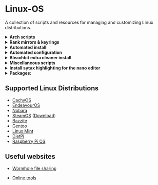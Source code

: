 # Linux-OS

A collection of scripts and resources for managing and customizing Linux distributions.

<details>
<summary><b>Arch scripts</b></summary>

Update:

```bash
curl -fsSL https://raw.githubusercontent.com/Ven0m0/Linux-OS/main/Cachyos/Updates.sh | bash
```

Clean:

```bash
curl -fsSL https://raw.githubusercontent.com/Ven0m0/Linux-OS/main/Cachyos/Clean.sh | bash
```

Maintenance AIO:

```bash
curl -fsSL https://raw.githubusercontent.com/Ven0m0/Linux-OS/main/Cachyos/archmaint.sh | bash
```

Fetch:

```bash
curl -fsS4 https://raw.githubusercontent.com/Ven0m0/Linux-OS/main/Cachyos/Scripts/shell-tools/vnfetch.sh | bash
```

</details>
<details>
<summary><b>Rank mirrors & keyrings</b></summary>

```bash
curl -fsSL https://raw.githubusercontent.com/Ven0m0/Linux-OS/main/Cachyos/Rank.sh | bash
```

</details>
<details>
<summary><b>Automated install</b></summary>

```bash
curl -fsSL https://raw.githubusercontent.com/Ven0m0/Linux-OS/main/Cachyos/Scripts/Install.sh | bash
```
```bash
curl -sSfL https://raw.githubusercontent.com/Ven0m0/Linux-OS/main/Cachyos/Scripts/Chaotic-aur.sh | bash
```

</details>

<details>
<summary><b>Automated configuration</b></summary>

```bash
curl -fsSL https://raw.githubusercontent.com/Ven0m0/Linux-OS/main/Cachyos/Scripts/AutoSetup.sh | bash
```

</details>
<details>
<summary><b>Bleachbit extra cleaner install</b></summary>

```bash
curl -fsSL https://raw.githubusercontent.com/Ven0m0/Linux-OS/main/Cachyos/Scripts/bleachbit.sh | bash
```

</details>
<details>
<summary><b>Miscellaneous scripts</b></summary>

```bash
curl -fsSL https://raw.githubusercontent.com/Ven0m0/Linux-OS/main/Cachyos/Rust/Strip-rust.sh | bash

curl -fsSL https://raw.githubusercontent.com/Ven0m0/Linux-OS/main/Cachyos/Debloat.sh | bash
```

</details>
<details>
<summary><b>Install sytax highlighting for the nano editor</b></summary>

<https://github.com/scopatz/nanorc>

```bash
curl https://raw.githubusercontent.com/scopatz/nanorc/master/install.sh | sh
```

Lite version (no overwriting existing ones)

```bash
curl -fsSL https://raw.githubusercontent.com/scopatz/nanorc/master/install.sh | sh -s -- -l
```

</details>
<details>
<summary><b>Packages:</b></summary>

* <https://wiki.archlinux.org/title/Category:Lists_of_software>
* [Arch PKG](https://archlinux.org/packages)
* [AUR PKG](https://aur.archlinux.org)
* [Crates.io](https://crates.io)
* [FlatHub](https://flathub.org)
* [Lure.sh](https://lure.sh)
* [Basher](https://www.basher.it/package)
* [bpkg](https://bpkg.sh)
* [Nix](https://github.com/NixOS/nix) ***/*** [Home-manager](https://github.com/nix-community/home-manager) **|** [Nixpkgs](https://github.com/NixOS/nixpkgs) **|** [NUR](https://github.com/nix-community/NUR) **|**
* [x-cmd](https://www.x-cmd.com)

  <details>
  <summary><b>Install x-cmd</b></summary>

  bash:

  ```bash
  eval "$(curl https://get.x-cmd.com)"
  ```

  fish:

  ```sh
  curl https://get.x-cmd.com | sh
  chmod +x $HOME/.x-cmd.root/bin/x-cmd && ./$HOME/.x-cmd.root/bin/x-cmd fish --setup
  ```

  </details>

</details>

## Supported Linux Distributions

* [CachyOS](https://cachyos.org)
* [EndeavourOS](https://endeavouros.com)
* [Nobara](https://nobaraproject.org)
* [SteamOS](https://store.steampowered.com/steamos/buildyourown) ([Download](https://store.steampowered.com/steamos/download/?ver=steamdeck&snr=))
* [Bazzite](https://bazzite.gg)
* [Gentoo](https://www.gentoo.org)
* [Linux Mint](https://linuxmint.com/)
* [DietPi](https://dietpi.com/)
* [Raspberry Pi OS](https://www.raspberrypi.com/software)

## Useful websites

* [Wormhole file sharing](https://wormhole.app)

* [Online tools](https://tools.waytolearnx.com/en)
